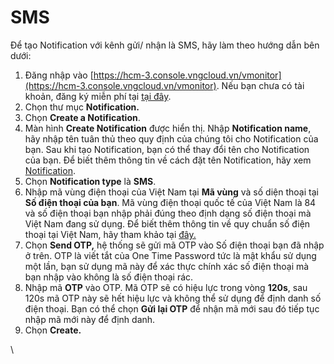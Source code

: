# SMS

Để tạo Notification với kênh gửi/ nhận là SMS, hãy làm theo hướng dẫn bên dưới:

1. Đăng nhập vào [https://hcm-3.console.vngcloud.vn/vmonitor](https://hcm-3.console.vngcloud.vn/vmonitor). Nếu bạn chưa có tài khoản, đăng ký miễn phí tại [tại đây](https://register.vngcloud.vn/signup).
2. Chọn thư mục **Notification.**
3. Chọn **Create a Notification**.
4. Màn hình **Create Notification** được hiển thị. Nhập **Notification name**, hãy nhập tên tuân thủ theo quy định của chúng tôi cho Notification của bạn. Sau khi tạo Notification, bạn có thể thay đổi tên cho Notification của bạn. Để biết thêm thông tin về cách đặt tên Notification, hãy xem [Notification](../).
5. Chọn **Notification type** là **SMS**.
6. Nhập mã vùng điện thoại của Việt Nam tại **Mã vùng** và số diện thoại tại **Số điện thoại của bạn**. Mã vùng điện thoại quốc tế của Việt Nam là 84 và số điện thoại bạn nhập phải đúng theo định dạng số điện thoại mà Việt Nam đang sử dụng. Để biết thêm thông tin về quy chuẩn số điện thoại tại Việt Nam, hãy tham khảo tại [đây.](https://vi.wikipedia.org/wiki/M%C3%A3\_s%E1%BB%91\_%C4%91i%E1%BB%87n\_tho%E1%BA%A1i\_qu%E1%BB%91c\_t%E1%BA%BF)
7. Chọn **Send OTP,** hệ thống sẽ gửi mã OTP vào Số điện thoại bạn đã nhập ở trên. OTP là viết tắt của One Time Password tức là mật khẩu sử dụng một lần, bạn sử dụng mã này để xác thực chính xác số điện thoại mà bạn nhập vào không là số điện thoại rác.&#x20;
8. Nhập mã **OTP** vào OTP. Mã OTP sẽ có hiệu lực trong vòng **120s**, sau 120s mã OTP này sẽ hết hiệu lực và không thể sử dụng để định danh số điện thoại. Bạn có thể chọn **Gửi lại OTP** để nhận mã mới sau đó tiếp tục nhập mã mới này để định danh.
9. Chọn **Create.**

\


<figure><img src="https://docs.vngcloud.vn/download/attachments/59807031/image2023-8-14_15-7-5.png?version=1&#x26;modificationDate=1692000428000&#x26;api=v2" alt=""><figcaption></figcaption></figure>
